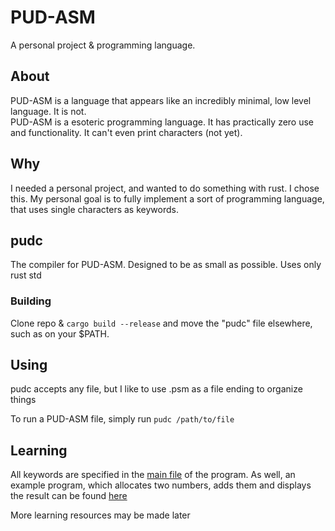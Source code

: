 # PUD-ASM

A personal project & programming language.

## About

PUD-ASM is a language that appears like an incredibly minimal, low level language. It is not.  
PUD-ASM is a esoteric programming language. It has practically zero use and functionality. It can't even print characters (not yet).

## Why

I needed a personal project, and wanted to do something with rust. I chose this.
My personal goal is to fully implement a sort of programming language, that uses single characters as keywords.

## pudc

The compiler for PUD-ASM.
Designed to be as small as possible. Uses only rust std

### Building

Clone repo & `cargo build --release` and move the "pudc" file elsewhere, such as on your $PATH.

## Using

pudc accepts any file, but I like to use .psm as a file ending to organize things

To run a PUD-ASM file, simply run `pudc /path/to/file`

## Learning

All keywords are specified in the [main file](./test.psm) of the program. As well, an example program, which allocates two numbers, adds them and displays the result can be found [here](./test.psm)

More learning resources may be made later
